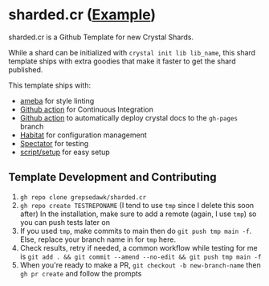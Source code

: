 # sharded.cr ([Example](https://github.com/grepsedawk/sharded.cr/tree/example))

sharded.cr is a Github Template for new Crystal Shards.

While a shard can be initialized with `crystal init lib lib_name`, this shard
template ships with extra goodies that make it faster to get the shard published.

This template ships with:

- [ameba](https://github.com/crystal-ameba/ameba) for style linting
- [Github action](https://github.com/grepsedawk/sharded.cr/blob/main/.github/workflows/ci.yml)
  for Continuous Integration
- [Github action](https://github.com/grepsedawk/sharded.cr/blob/main/.github/workflows/docs.yml)
  to automatically deploy crystal docs to the `gh-pages` branch
- [Habitat](https://github.com/luckyframework/habitat) for configuration management
- [Spectator](https://github.com/icy-arctic-fox/spectator) for testing
- [script/setup](https://github.com/grepsedawk/sharded.cr/blob/main/script/setup) for easy setup

## Template Development and Contributing

1. `gh repo clone grepsedawk/sharded.cr`
1. `gh repo create TESTREPONAME` (I tend to use `tmp` since I delete this soon after)
   In the installation, make sure to add a remote (again, I use `tmp`) so you can push tests later on
1. If you used `tmp`, make commits to main then do `git push tmp main -f`. Else, replace your branch name in for `tmp` here.
1. Check results, retry if needed, a common workflow while testing for me is `git add . && git commit --amend --no-edit && git push tmp main -f`
1. When you're ready to make a PR, `git checkout -b new-branch-name` then `gh pr create` and follow the prompts
